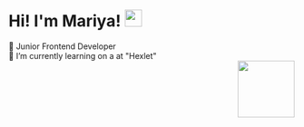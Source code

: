 <h1>
  Hi! I'm Mariya!
  <img src="https://media.giphy.com/media/v1.Y2lkPTc5MGI3NjExYjM5ZTI1ZDY2ZDE5NGIxZmIwMzgzZWZmYmE3MGExNTEyNTZkNmY1MiZjdD1z/TsKxjehYiVEooXxfdt/giphy.gif" width="30px"/>
</h1>
 <span>🚀 Junior Frontend Developer</span>
 <div>🧠 I’m currently learning on a at "Hexlet"</div>
 
<div id="header" align="right">
  <img src="https://media.giphy.com/media/M4NykXxUE0HAcK7UJ6/giphy.gif" width="100"/>
</div>
